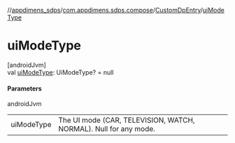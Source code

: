 //[appdimens_sdps](../../../index.md)/[com.appdimens.sdps.compose](../index.md)/[CustomDpEntry](index.md)/[uiModeType](ui-mode-type.md)

# uiModeType

[androidJvm]\
val [uiModeType](ui-mode-type.md): UiModeType? = null

#### Parameters

androidJvm

| | |
|---|---|
| uiModeType | The UI mode (CAR, TELEVISION, WATCH, NORMAL). Null for any mode. |